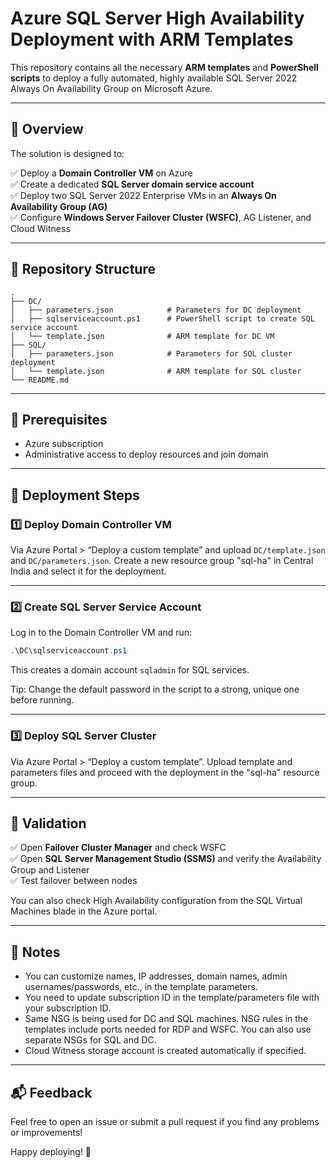 # Azure SQL Server High Availability Deployment with ARM Templates

This repository contains all the necessary **ARM templates** and **PowerShell scripts** to deploy a fully automated, highly available SQL Server 2022 Always On Availability Group on Microsoft Azure.

---

## 📖 Overview

The solution is designed to:

✅ Deploy a **Domain Controller VM** on Azure  
✅ Create a dedicated **SQL Server domain service account**  
✅ Deploy two SQL Server 2022 Enterprise VMs in an **Always On Availability Group (AG)**  
✅ Configure **Windows Server Failover Cluster (WSFC)**, AG Listener, and Cloud Witness

---

## 📂 Repository Structure

```
.
├── DC/
│   ├── parameters.json            # Parameters for DC deployment
│   ├── sqlserviceaccount.ps1      # PowerShell script to create SQL service account
│   └── template.json              # ARM template for DC VM
├── SQL/
│   ├── parameters.json            # Parameters for SQL cluster deployment
│   └── template.json              # ARM template for SQL cluster
└── README.md
```

---

## 📝 Prerequisites

- Azure subscription
- Administrative access to deploy resources and join domain

---

## 🚀 Deployment Steps

### 1️⃣ Deploy Domain Controller VM

Via Azure Portal > “Deploy a custom template” and upload `DC/template.json` and `DC/parameters.json`.
Create a new resource group "sql-ha" in Central India and select it for the deployment.

---

### 2️⃣ Create SQL Server Service Account

Log in to the Domain Controller VM and run:

```powershell
.\DC\sqlserviceaccount.ps1
```

This creates a domain account `sqladmin` for SQL services.

Tip: Change the default password in the script to a strong, unique one before running.

---

### 3️⃣ Deploy SQL Server Cluster

Via Azure Portal > “Deploy a custom template”.
Upload template and parameters files and proceed with the deployment in the "sql-ha" resource group.

---

## 🔎 Validation

✅ Open **Failover Cluster Manager** and check WSFC  
✅ Open **SQL Server Management Studio (SSMS)** and verify the Availability Group and Listener  
✅ Test failover between nodes

You can also check High Availability configuration from the SQL Virtual Machines blade in the Azure portal.

---

## 📄 Notes

- You can customize names, IP addresses, domain names, admin usernames/passwords, etc., in the template parameters.
- You need to update subscription ID in the template/parameters file with your subscription ID.
- Same NSG is being used for DC and SQL machines. NSG rules in the templates include ports needed for RDP and WSFC. You can also use separate NSGs for SQL and DC. 
- Cloud Witness storage account is created automatically if specified.

---

## 📬 Feedback

Feel free to open an issue or submit a pull request if you find any problems or improvements!

Happy deploying! 🚀
